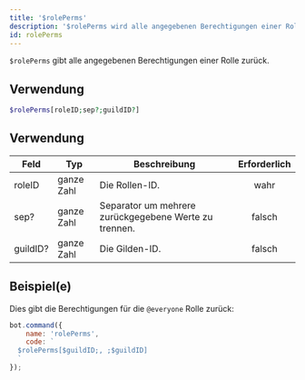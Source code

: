 ```yaml
---
title: '$rolePerms'
description: '$rolePerms wird alle angegebenen Berechtigungen einer Rolle zurückgeben.'
id: rolePerms
---
```


`$rolePerms` gibt alle angegebenen Berechtigungen einer Rolle zurück.

## Verwendung

```php
$rolePerms[roleID;sep?;guildID?]
```

## Verwendung

| Feld     | Typ        | Beschreibung                                          | Erforderlich |
| -------- | ---------- | ----------------------------------------------------- |:------------:|
| roleID   | ganze Zahl | Die Rollen-ID.                                        |     wahr     |
| sep?     | ganze Zahl | Separator um mehrere zurückgegebene Werte zu trennen. |    falsch    |
| guildID? | ganze Zahl | Die Gilden-ID.                                        |    falsch    |

## Beispiel(e)

Dies gibt die Berechtigungen für die `@everyone` Rolle zurück:

```javascript
bot.command({
    name: 'rolePerms',
    code: `
  $rolePerms[$guildID;, ;$guildID]
  `
});
```
